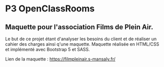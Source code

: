 # P3 OpenClassRooms
Maquette pour l'association Films de Plein Air.
-----
Le but de ce projet étant d'analyser les besoins du client et de réaliser un cahier des charges ainsi q'une maquette.
Maquette réalisée en HTML/CSS et implémenté avec Bootstrap 5 et SASS. 

Lien de la maquette : https://filmpleinair.s-mansaly.fr/
